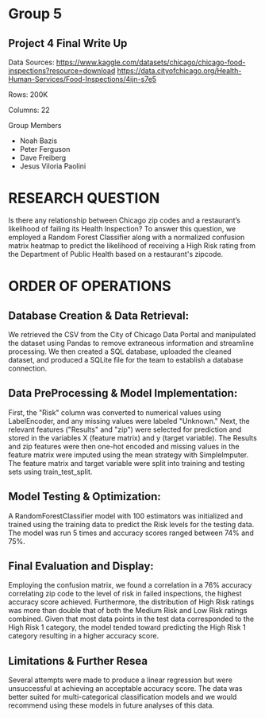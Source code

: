 # Group 5
## Project 4 Final Write Up

Data Sources:
https://www.kaggle.com/datasets/chicago/chicago-food-inspections?resource=download
https://data.cityofchicago.org/Health-Human-Services/Food-Inspections/4ijn-s7e5

Rows: 200K 

Columns: 22 


Group Members
  * Noah Bazis
  * Peter Ferguson
  * Dave Freiberg
  * Jesus Viloria Paolini

 
# RESEARCH QUESTION
Is there any relationship between Chicago zip codes and a restaurant’s likelihood of failing its Health Inspection? To answer this question, we employed a Random Forest Classifier along with a normalized confusion matrix heatmap to predict the likelihood of receiving a High Risk rating from the Department of Public Health based on a restaurant's zipcode.

# ORDER OF OPERATIONS
## Database Creation & Data Retrieval:
We retrieved the CSV from the City of Chicago Data Portal and manipulated the dataset using Pandas to remove extraneous information and streamline processing. We then created a SQL database, uploaded the cleaned dataset, and produced a SQLite file for the team to establish a database connection.

## Data PreProcessing & Model Implementation:
First, the "Risk" column was converted to numerical values using LabelEncoder, and any missing values were labeled "Unknown."​ Next, the relevant features ("Results" and "zip") were selected for prediction and stored in the variables X (feature matrix) and y (target variable). The Results and zip features were then one-hot encoded and missing values in the feature matrix were imputed using the mean strategy with SimpleImputer​. The feature matrix and target variable were split into training and testing sets using train_test_split.

## Model Testing & Optimization:
A RandomForestClassifier model with 100 estimators was initialized and trained using the training data to predict the Risk levels for the testing data. The model was run 5 times and accuracy scores ranged between 74% and 75%.​ 

## Final Evaluation and Display:
Employing the confusion matrix, we found a correlation in a 76% accuracy correlating zip code to the level of risk in failed inspections, the highest accuracy score achieved. Furthermore, the distribution of High Risk ratings was more than double that of both the Medium Risk and Low Risk ratings combined. Given that most data points in the test data corresponded to the High Risk 1 category, the model tended toward predicting the High Risk 1 category resulting in a higher accuracy score.

## Limitations & Further Resea
Several attempts were made to produce a linear regression but were unsuccessful at achieving an acceptable accuracy score. The data was better suited for multi-categorical classification models and we would recommend using these models in future analyses of this data.   


